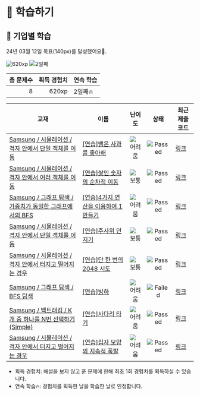 # 📖 학습하기

## 🚀 기업별 학습
24년 03월 12일 목표(140px)를 달성했어요🥳.

![620xp](https://img.shields.io/badge/EXP-620xp-%235cb85c.svg?for-the-badge)
![2일째](https://img.shields.io/badge/연속학습-2일째-%23E34F26.svg?for-the-badge)

|총 문제수|획득 경험치|연속 학습|
|---:|---:|---|
8|620xp|2일째🔥|

|교재|이름|난이도|상태|최근 제출 코드|
|---|---|:---:|:---:|---|
|[Samsung / 시뮬레이션 / 격자 안에서 단일 객체를 이동](https://www.codetree.ai/missions?missionId=13)|[[연습]뱀은 사과를 좋아해](https://www.codetree.ai/missions/13/problems/snake-loves-apples)|![어려움][hard]|![Passed][passed]|[링크](https://github.com/hitriee/codetree-TILs/blob/main/240312/%EB%B1%80%EC%9D%80%20%EC%82%AC%EA%B3%BC%EB%A5%BC%20%EC%A2%8B%EC%95%84%ED%95%B4/snake-loves-apples.py)|
|[Samsung / 시뮬레이션 / 격자 안에서 여러 객체를 이동](https://www.codetree.ai/missions?missionId=13)|[[연습]쌓인 숫자의 순차적 이동](https://www.codetree.ai/missions/13/problems/sequential-movement-of-stacked-numbers)|![보통][medium]|![Passed][passed]|[링크](https://github.com/hitriee/codetree-TILs/blob/main/240312/%EC%8C%93%EC%9D%B8%20%EC%88%AB%EC%9E%90%EC%9D%98%20%EC%88%9C%EC%B0%A8%EC%A0%81%20%EC%9D%B4%EB%8F%99/sequential-movement-of-stacked-numbers.py)|
|[Samsung / 그래프 탐색 / 가중치가 동일한 그래프에서의 BFS](https://www.codetree.ai/missions?missionId=13)|[[연습]4가지 연산을 이용하여 1 만들기](https://www.codetree.ai/missions/13/problems/make-one-using-four-operations)|![어려움][hard]|![Passed][passed]|[링크](https://github.com/hitriee/codetree-TILs/blob/main/240312/4%EA%B0%80%EC%A7%80%20%EC%97%B0%EC%82%B0%EC%9D%84%20%EC%9D%B4%EC%9A%A9%ED%95%98%EC%97%AC%201%20%EB%A7%8C%EB%93%A4%EA%B8%B0/make-one-using-four-operations.py)|
|[Samsung / 시뮬레이션 / 격자 안에서 단일 객체를 이동](https://www.codetree.ai/missions?missionId=13)|[[연습]주사위 던지기](https://www.codetree.ai/missions/13/problems/roll-a-dice)|![보통][medium]|![Passed][passed]|[링크](https://github.com/hitriee/codetree-TILs/blob/main/240312/%EC%A3%BC%EC%82%AC%EC%9C%84%20%EB%8D%98%EC%A7%80%EA%B8%B0/roll-a-dice.py)|
|[Samsung / 시뮬레이션 / 격자 안에서 터지고 떨어지는 경우](https://www.codetree.ai/missions?missionId=13)|[[연습]단 한 번의 2048 시도](https://www.codetree.ai/missions/13/problems/one-trial-of-2048-game)|![보통][medium]|![Passed][passed]|[링크](https://github.com/hitriee/codetree-TILs/blob/main/240312/%EB%8B%A8%20%ED%95%9C%20%EB%B2%88%EC%9D%98%202048%20%EC%8B%9C%EB%8F%84/one-trial-of-2048-game.py)|
|[Samsung / 그래프 탐색 / BFS 탐색](https://www.codetree.ai/missions?missionId=13)|[[연습]빙하](https://www.codetree.ai/missions/13/problems/glacier)|![어려움][hard]|![Failed][failed]|[링크](https://github.com/hitriee/codetree-TILs/blob/main/240312/%EB%B9%99%ED%95%98/glacier.py)|
|[Samsung / 백트래킹 / K개 중 하나를 N번 선택하기(Simple)](https://www.codetree.ai/missions?missionId=13)|[[연습]사다리 타기](https://www.codetree.ai/missions/13/problems/ladder-game)|![어려움][hard]|![Passed][passed]|[링크](https://github.com/hitriee/codetree-TILs/blob/main/240312/%EC%82%AC%EB%8B%A4%EB%A6%AC%20%ED%83%80%EA%B8%B0/ladder-game.py)|
|[Samsung / 시뮬레이션 / 격자 안에서 터지고 떨어지는 경우](https://www.codetree.ai/missions?missionId=13)|[[연습]십자 모양의 지속적 폭발](https://www.codetree.ai/missions/13/problems/cross-shape-continuous-bomb)|![어려움][hard]|![Passed][passed]|[링크](https://github.com/hitriee/codetree-TILs/blob/main/240312/%EC%8B%AD%EC%9E%90%20%EB%AA%A8%EC%96%91%EC%9D%98%20%EC%A7%80%EC%86%8D%EC%A0%81%20%ED%8F%AD%EB%B0%9C/cross-shape-continuous-bomb.py)|


* 획득 경험치: 해설을 보지 않고 푼 문제에 한해 최초 1회 경험치를 획득하실 수 있습니다.
* 연속 학습🔥: 경험치를 획득한 날을 학습한 날로 인정합니다.










[b5]: https://img.shields.io/badge/Bronze_5-%235D3E31.svg
[b4]: https://img.shields.io/badge/Bronze_4-%235D3E31.svg
[b3]: https://img.shields.io/badge/Bronze_3-%235D3E31.svg
[b2]: https://img.shields.io/badge/Bronze_2-%235D3E31.svg
[b1]: https://img.shields.io/badge/Bronze_1-%235D3E31.svg
[s5]: https://img.shields.io/badge/Silver_5-%23394960.svg
[s4]: https://img.shields.io/badge/Silver_4-%23394960.svg
[s3]: https://img.shields.io/badge/Silver_3-%23394960.svg
[s2]: https://img.shields.io/badge/Silver_2-%23394960.svg
[s1]: https://img.shields.io/badge/Silver_1-%23394960.svg
[g5]: https://img.shields.io/badge/Gold_5-%23FFC433.svg
[g4]: https://img.shields.io/badge/Gold_4-%23FFC433.svg
[g3]: https://img.shields.io/badge/Gold_3-%23FFC433.svg
[g2]: https://img.shields.io/badge/Gold_2-%23FFC433.svg
[g1]: https://img.shields.io/badge/Gold_1-%23FFC433.svg
[p5]: https://img.shields.io/badge/Platinum_5-%2376DDD8.svg
[p4]: https://img.shields.io/badge/Platinum_4-%2376DDD8.svg
[p3]: https://img.shields.io/badge/Platinum_3-%2376DDD8.svg
[p2]: https://img.shields.io/badge/Platinum_2-%2376DDD8.svg
[p1]: https://img.shields.io/badge/Platinum_1-%2376DDD8.svg
[passed]: https://img.shields.io/badge/Passed-%23009D27.svg
[failed]: https://img.shields.io/badge/Failed-%23D24D57.svg
[easy]: https://img.shields.io/badge/쉬움-%235cb85c.svg?for-the-badge
[medium]: https://img.shields.io/badge/보통-%23FFC433.svg?for-the-badge
[hard]: https://img.shields.io/badge/어려움-%23D24D57.svg?for-the-badge